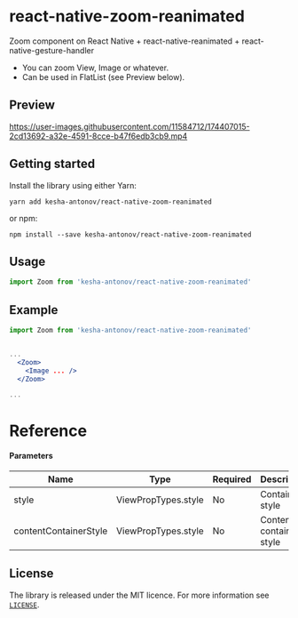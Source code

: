 # react-native-zoom-reanimated

Zoom component on React Native + react-native-reanimated + react-native-gesture-handler

* You can zoom View, Image or whatever.
* Can be used in FlatList (see Preview below).

## Preview

https://user-images.githubusercontent.com/11584712/174407015-2cd13692-a32e-4591-8cce-b47f6edb3cb9.mp4

## Getting started

Install the library using either Yarn:

```
yarn add kesha-antonov/react-native-zoom-reanimated
```

or npm:

```
npm install --save kesha-antonov/react-native-zoom-reanimated
```




## Usage

```javascript
import Zoom from 'kesha-antonov/react-native-zoom-reanimated'
```

## Example

```jsx
import Zoom from 'kesha-antonov/react-native-zoom-reanimated'


...
  <Zoom>
    <Image ... />
  </Zoom>

...
```

# Reference

#### Parameters

| Name    | Type   | Required | Description                               |
| ------- | ------ | -------- | ----------------------------------------- |
| style  | ViewPropTypes.style | No      | Container style |
| contentContainerStyle  | ViewPropTypes.style | No      | Content container style |


## License

The library is released under the MIT licence. For more information see [`LICENSE`](/LICENSE).

